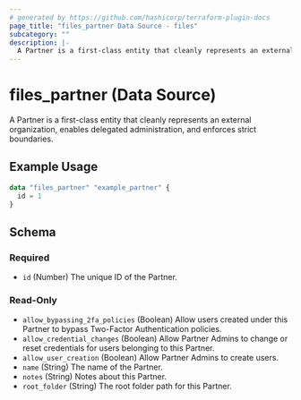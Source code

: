 ```yaml
---
# generated by https://github.com/hashicorp/terraform-plugin-docs
page_title: "files_partner Data Source - files"
subcategory: ""
description: |-
  A Partner is a first-class entity that cleanly represents an external organization, enables delegated administration, and enforces strict boundaries.
---
```


# files_partner (Data Source)

A Partner is a first-class entity that cleanly represents an external organization, enables delegated administration, and enforces strict boundaries.

## Example Usage

```terraform
data "files_partner" "example_partner" {
  id = 1
}
```

<!-- schema generated by tfplugindocs -->
## Schema

### Required

- `id` (Number) The unique ID of the Partner.

### Read-Only

- `allow_bypassing_2fa_policies` (Boolean) Allow users created under this Partner to bypass Two-Factor Authentication policies.
- `allow_credential_changes` (Boolean) Allow Partner Admins to change or reset credentials for users belonging to this Partner.
- `allow_user_creation` (Boolean) Allow Partner Admins to create users.
- `name` (String) The name of the Partner.
- `notes` (String) Notes about this Partner.
- `root_folder` (String) The root folder path for this Partner.

